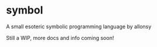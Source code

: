 # symbol
A small esoteric symbolic programming language by allonsy

Still a WIP, more docs and info coming soon!
